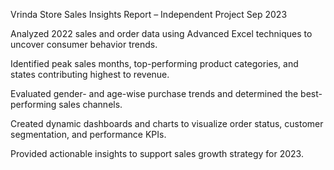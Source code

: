 Vrinda Store Sales Insights Report – Independent Project
Sep 2023

Analyzed 2022 sales and order data using Advanced Excel techniques to uncover consumer behavior trends.

Identified peak sales months, top-performing product categories, and states contributing highest to revenue.

Evaluated gender- and age-wise purchase trends and determined the best-performing sales channels.

Created dynamic dashboards and charts to visualize order status, customer segmentation, and performance KPIs.

Provided actionable insights to support sales growth strategy for 2023.
